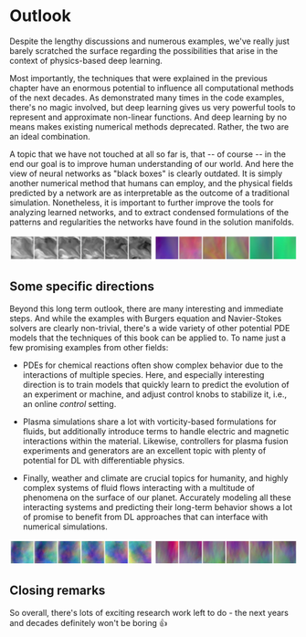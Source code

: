 Outlook
=======================

Despite the lengthy discussions and numerous examples, we've really just barely scratched the surface regarding the possibilities that arise in the context of physics-based deep learning.

Most importantly, the techniques that were explained in the previous chapter have an enormous potential to influence all computational methods of the next decades. As demonstrated many times in the code examples, there's no magic involved, but deep learning gives us very powerful tools to represent and approximate non-linear functions. And deep learning by no means makes existing numerical methods deprecated. Rather, the two are an ideal combination.

A topic that we have not touched at all so far is, that -- of course -- in the end our goal is to improve human understanding of our world. And here the view of neural networks as "black boxes" is clearly outdated. It is simply another numerical method that humans can employ, and the physical fields predicted by a network are as interpretable as the outcome of a traditional simulation. Nonetheless, it is important to further improve the tools for analyzing learned networks, and to extract condensed formulations of the patterns and regularities the networks have found in the solution manifolds.


![Divider](resources/divider2.jpg)

## Some specific directions

Beyond this long term outlook, there are many interesting and immediate steps.
And while the examples with Burgers equation and Navier-Stokes solvers are clearly non-trivial, there's a wide variety of other potential PDE models that the techniques of this book can be applied to. To name just a few promising examples from other fields:

* PDEs for chemical reactions often show complex behavior due to the interactions of multiple species. Here, and especially interesting direction is to train models that quickly learn to predict the evolution of an experiment or machine, and adjust control knobs to stabilize it, i.e., an online _control_ setting.

* Plasma simulations share a lot with vorticity-based formulations for fluids, but additionally introduce terms to handle electric and magnetic interactions within the material. Likewise, controllers for plasma fusion experiments and generators are an excellent topic with plenty of potential for DL with differentiable physics.

* Finally, weather and climate are crucial topics for humanity, and highly complex systems of fluid flows interacting with a multitude of phenomena on the surface of our planet. Accurately modeling all these interacting systems and predicting their long-term behavior shows a lot of promise to benefit from DL approaches that can interface with numerical simulations.


![Divider](resources/divider3.jpg)

## Closing remarks

So overall, there's lots of exciting research work left to do - the next years and decades definitely won't be boring 👍

